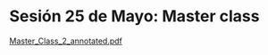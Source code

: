 # Sesión 25 de Mayo: Master class

[Master_Class_2_annotated.pdf](Sesio%CC%81n%2025%20de%20Mayo%20Master%20class%202e518688912948dbb6bc413aadfc1b16/Master_Class_2_annotated.pdf)